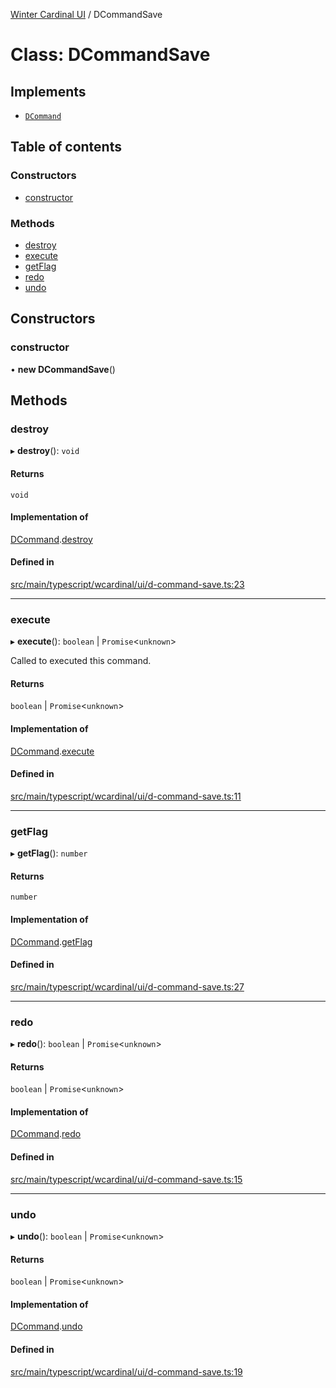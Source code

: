 [Winter Cardinal UI](../README.md) / DCommandSave

# Class: DCommandSave

## Implements

- [`DCommand`](../interfaces/DCommand.md)

## Table of contents

### Constructors

- [constructor](DCommandSave.md#constructor)

### Methods

- [destroy](DCommandSave.md#destroy)
- [execute](DCommandSave.md#execute)
- [getFlag](DCommandSave.md#getflag)
- [redo](DCommandSave.md#redo)
- [undo](DCommandSave.md#undo)

## Constructors

### constructor

• **new DCommandSave**()

## Methods

### destroy

▸ **destroy**(): `void`

#### Returns

`void`

#### Implementation of

[DCommand](../interfaces/DCommand.md).[destroy](../interfaces/DCommand.md#destroy)

#### Defined in

[src/main/typescript/wcardinal/ui/d-command-save.ts:23](https://github.com/winter-cardinal/winter-cardinal-ui/blob/v0.154.0/src/main/typescript/wcardinal/ui/d-command-save.ts#L23)

___

### execute

▸ **execute**(): `boolean` \| `Promise`<`unknown`\>

Called to executed this command.

#### Returns

`boolean` \| `Promise`<`unknown`\>

#### Implementation of

[DCommand](../interfaces/DCommand.md).[execute](../interfaces/DCommand.md#execute)

#### Defined in

[src/main/typescript/wcardinal/ui/d-command-save.ts:11](https://github.com/winter-cardinal/winter-cardinal-ui/blob/v0.154.0/src/main/typescript/wcardinal/ui/d-command-save.ts#L11)

___

### getFlag

▸ **getFlag**(): `number`

#### Returns

`number`

#### Implementation of

[DCommand](../interfaces/DCommand.md).[getFlag](../interfaces/DCommand.md#getflag)

#### Defined in

[src/main/typescript/wcardinal/ui/d-command-save.ts:27](https://github.com/winter-cardinal/winter-cardinal-ui/blob/v0.154.0/src/main/typescript/wcardinal/ui/d-command-save.ts#L27)

___

### redo

▸ **redo**(): `boolean` \| `Promise`<`unknown`\>

#### Returns

`boolean` \| `Promise`<`unknown`\>

#### Implementation of

[DCommand](../interfaces/DCommand.md).[redo](../interfaces/DCommand.md#redo)

#### Defined in

[src/main/typescript/wcardinal/ui/d-command-save.ts:15](https://github.com/winter-cardinal/winter-cardinal-ui/blob/v0.154.0/src/main/typescript/wcardinal/ui/d-command-save.ts#L15)

___

### undo

▸ **undo**(): `boolean` \| `Promise`<`unknown`\>

#### Returns

`boolean` \| `Promise`<`unknown`\>

#### Implementation of

[DCommand](../interfaces/DCommand.md).[undo](../interfaces/DCommand.md#undo)

#### Defined in

[src/main/typescript/wcardinal/ui/d-command-save.ts:19](https://github.com/winter-cardinal/winter-cardinal-ui/blob/v0.154.0/src/main/typescript/wcardinal/ui/d-command-save.ts#L19)
